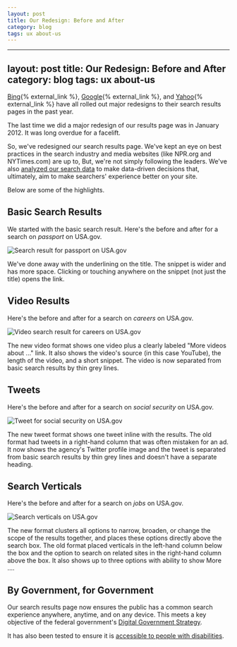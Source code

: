 ```yaml
---
layout: post
title: Our Redesign: Before and After
category: blog
tags: ux about-us
---
```


---
layout: post
title: Our Redesign: Before and After
category: blog
tags: ux about-us
---

[Bing](http://techcrunch.com/2013/09/17/bing-reveals-its-redesign-and-latest-improvements/){% external_link %}, [Google](http://www.fastcodesign.com/3027704/how-googles-redesigned-search-results-augur-a-more-beautiful-web){% external_link %}, and [Yahoo](http://mashable.com/2013/06/05/yahoo-redesigns-its-search-page/){% external_link %} have all rolled out major redesigns to their search results pages in the past year.

The last time we did a major redesign of our results page was in January 2012. It was long overdue for a facelift.

So, we've redesigned our search results page. We've kept an eye on best practices in the search industry and media websites (like NPR.org and NYTimes.com) are up to, But, we're not simply following the leaders. We've also [analyzed our search data](http://www.digitalgov.gov/2014/05/07/analyzing-search-data-in-real-time-to-drive-decisions/) to make data-driven decisions that, ultimately, aim to make searchers' experience better on your site.

Below are some of the highlights.

## Basic Search Results

We started with the basic search result. Here's the before and after for a search on *passport* on USA.gov.

![Search result for passport on USA.gov](https://9fddeb862c037f6d2190-f1564c64756a8cfee25b6b19953b1d23.ssl.cf2.rackcdn.com/redesign-search-result.png "Search result for passport on USA.gov")

We've done away with the underlining on the title. The snippet is wider and has more space. Clicking or touching anywhere on the snippet (not just the title) opens the link.

## Video Results

Here's the before and after for a search on *careers* on USA.gov.

![Video search result for careers on USA.gov](https://9fddeb862c037f6d2190-f1564c64756a8cfee25b6b19953b1d23.ssl.cf2.rackcdn.com/redesign-video.png "Video search result for careers on USA.gov")

The new video format shows one video plus a clearly labeled "More videos about ..." link. It also shows the video's source (in this case YouTube), the length of the video, and a short snippet. The video is now separated from basic search results by thin grey lines.

## Tweets

Here's the before and after for a search on *social security* on USA.gov.

![Tweet for social security on USA.gov](https://9fddeb862c037f6d2190-f1564c64756a8cfee25b6b19953b1d23.ssl.cf2.rackcdn.com/redesign-tweet.png "Tweet for social security on USA.gov")

The new tweet format shows one tweet inline with the results. The old format had tweets in a right-hand column that was often mistaken for an ad. It now shows the agency's Twitter profile image and the tweet is separated from basic search results by thin grey lines and doesn't have a separate heading.

## Search Verticals

Here's the before and after for a search on *jobs* on USA.gov.

![Search verticals on USA.gov](https://9fddeb862c037f6d2190-f1564c64756a8cfee25b6b19953b1d23.ssl.cf2.rackcdn.com/redesign-verticals.png "Search verticals on USA.gov")

The new format clusters all options to narrow, broaden, or change the scope of the results together, and places these options directly above the search box. The old format placed verticals in the left-hand column below the box and the option to search on related sites in the right-hand column above the box. It also shows up to three options with ability to show More ….

## By Government, for Government

Our search results page now ensures the public has a common search experience anywhere, anytime, and on any device. This meets a key objective of the federal government's [Digital Government Strategy](http://www.whitehouse.gov/sites/default/files/omb/egov/digital-government/digital-government.html).

It has also been tested to ensure it is [accessible to people with disabilities](https://www.section508.gov/).